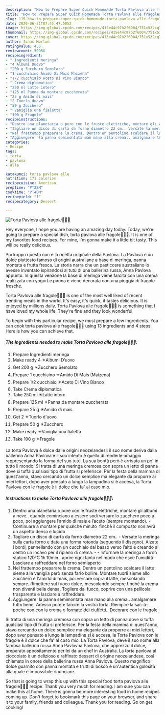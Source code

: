 ```yaml
---
description: "How to Prepare Super Quick Homemade Torta Pavlova alle fragole🍓🍓🍓"
title: "How to Prepare Super Quick Homemade Torta Pavlova alle fragole🍓🍓🍓"
slug: 115-how-to-prepare-super-quick-homemade-torta-pavlova-alle-fragole
date: 2020-06-21T07:45:47.505Z
image: https://img-global.cpcdn.com/recipes/415e44c97b2f6004/751x532cq70/torta-pavlova-alle-fragole🍓🍓🍓-recipe-main-photo.jpg
thumbnail: https://img-global.cpcdn.com/recipes/415e44c97b2f6004/751x532cq70/torta-pavlova-alle-fragole🍓🍓🍓-recipe-main-photo.jpg
cover: https://img-global.cpcdn.com/recipes/415e44c97b2f6004/751x532cq70/torta-pavlova-alle-fragole🍓🍓🍓-recipe-main-photo.jpg
author: Isaac Morton
ratingvalue: 4.6
reviewcount: 39958
recipeingredient:
- " Ingredienti meringa"
- "4 Albumi Duovo"
- "200 g Zucchero Semolato"
- "1 cucchiaino Amido Di Mais Maizena"
- "1/2 cucchiaio Aceto Di Vino Bianco"
- " Crema diplomatica"
- "250 ml Latte intero"
- "125 ml Panna da montare zuccherata"
- "25 g Amido di mais"
- "2 Tuorlo duovo"
- "50 g Zucchero"
- " Vaniglia una fialetta"
- "100 g Fragole"
recipeinstructions:
- "Dentro una planetaria o pure con le fruste elettriche, montare gli albumi a neve.. quando cominciano a essere sodi versare lo zucchero poco a poco, poi aggiungere l’amido di mais e l’aceto (sempre montando).  Continuare a montare per qualche minuto  finchè il composto non avrà un aspetto denso e lucido"
- "Tagliare un disco di carta da forno diametro 22 cm.. Versate la meringa sulla carta forno e date una forma rotonda (seguendo il disegno). Alzate i bordi, pennellando con un cucchiaio dal basso verso l’alto e creando al centro un incavo per il ripieno di crema.  Infornare la meringa a forno statico 120°C 1h 10min.. aprire ogni tanto nel modo che esce l&#39;umidità  Lasciare a raffreddare nel forno semiaperto"
- "Nel frattempo preparare la crema. Dentro un pentolino scaldare il latte   sieme alla vaniglia però senza farlo bollire. Montare tuorli sieme allo zucchero e l&#39;amido di mais, poi versare sopra il latte, mescolando sempre. Rimettere sul fuoco dolce, mescolando sempre finché la crema non diventi bella densa. Togliere dal fuoco, coprire con una pellicola trasparente e lasciare a raffreddare."
- "Aggiungere  la panna semimontata man mano alla crema.. amalgamare tutto bene. Adesso potete farcire la vostra torta. Riempire la sac-à-poche con con la crema e formate dei ciuffetti.. Decorare con le fragole"
categories:
- Recipe
tags:
- torta
- pavlova
- alle

katakunci: torta pavlova alle 
nutrition: 171 calories
recipecuisine: American
preptime: "PT22M"
cooktime: "PT48M"
recipeyield: "1"
recipecategory: Dessert

---
```



![Torta Pavlova alle fragole🍓🍓🍓](https://img-global.cpcdn.com/recipes/415e44c97b2f6004/751x532cq70/torta-pavlova-alle-fragole🍓🍓🍓-recipe-main-photo.jpg)

Hey everyone, I hope you are having an amazing day today. Today, we're going to prepare a special dish, torta pavlova alle fragole🍓🍓🍓. It is one of my favorites food recipes. For mine, I'm gonna make it a little bit tasty. This will be really delicious.

Purtroppo questa non è la ricetta originale della Pavlova. La Pavlova è un dolce piuttosto famoso di origini australiane a base di meringa, panna montata e frutta fresca. La storia narra che un pasticcere australiano lo avesse inventato ispirandosi al tutù di una ballerina russa, Anna Pavlova appunto. In questa versione la base di meringa viene farcita con una crema realizzata con yogurt e panna e viene decorata con una pioggia di fragole fresche.

Torta Pavlova alle fragole🍓🍓🍓 is one of the most well liked of recent trending meals in the world. It's easy, it's quick, it tastes delicious. It is enjoyed by millions daily. Torta Pavlova alle fragole🍓🍓🍓 is something that I have loved my whole life. They're fine and they look wonderful.


To begin with this particular recipe, we must prepare a few ingredients. You can cook torta pavlova alle fragole🍓🍓🍓 using 13 ingredients and 4 steps. Here is how you can achieve that.

<!--inarticleads1-->

##### The ingredients needed to make Torta Pavlova alle fragole🍓🍓🍓:

1. Prepare  Ingredienti meringa
1. Make ready 4 ✴️Albumi D’uovo
1. Get 200 g ✴️Zucchero Semolato
1. Prepare 1 cucchiaino ✴️Amido Di Mais (Maizena)
1. Prepare 1/2 cucchiaio ✴️Aceto Di Vino Bianco
1. Take  Crema diplomatica
1. Take 250 ml ✴️Latte intero
1. Prepare 125 ml ✴️Panna da montare zuccherata
1. Prepare 25 g ✴️Amido di mais
1. Get 2 ✴️Tuorlo d&#39;uovo
1. Prepare 50 g ✴️Zucchero
1. Make ready  ✴️Vaniglia una fialetta
1. Take 100 g ✴️Fragole


La torta Pavlova è dolce dalle origini neozelandesi: il suo nome deriva dalla ballerina Anna Pavlova è il suo intento è quello di renderle omaggio rappresentando la forma del suo tutù. La sua bontà però è arrivata un po&#39; in tutto il mondo! Si tratta di una meringa cremosa con sopra un letto di panna dove si tuffa qualsiasi tipo di frutta si preferisce. Per la festa della mamma di quest&#39;anno, stavo cercando un dolce semplice ma elegante da proporre ai miei lettori, dopo aver pensato a lungo la lampadina si è accesa, la Torta Pavlova con le fragole è il dolce che fa&#39; al caso mio. 

<!--inarticleads2-->

##### Instructions to make Torta Pavlova alle fragole🍓🍓🍓:

1. Dentro una planetaria o pure con le fruste elettriche, montare gli albumi a neve.. quando cominciano a essere sodi versare lo zucchero poco a poco, poi aggiungere l’amido di mais e l’aceto (sempre montando).  - Continuare a montare per qualche minuto  finchè il composto non avrà un aspetto denso e lucido
1. Tagliare un disco di carta da forno diametro 22 cm.. - Versate la meringa sulla carta forno e date una forma rotonda (seguendo il disegno). Alzate i bordi, pennellando con un cucchiaio dal basso verso l’alto e creando al centro un incavo per il ripieno di crema. -  - Infornare la meringa a forno statico 120°C 1h 10min.. aprire ogni tanto nel modo che esce l&#39;umidità  - Lasciare a raffreddare nel forno semiaperto
1. Nel frattempo preparare la crema. Dentro un pentolino scaldare il latte   sieme alla vaniglia però senza farlo bollire. Montare tuorli sieme allo zucchero e l&#39;amido di mais, poi versare sopra il latte, mescolando sempre. Rimettere sul fuoco dolce, mescolando sempre finché la crema non diventi bella densa. Togliere dal fuoco, coprire con una pellicola trasparente e lasciare a raffreddare.
1. Aggiungere  la panna semimontata man mano alla crema.. amalgamare tutto bene. Adesso potete farcire la vostra torta. Riempire la sac-à-poche con con la crema e formate dei ciuffetti.. Decorare con le fragole


Si tratta di una meringa cremosa con sopra un letto di panna dove si tuffa qualsiasi tipo di frutta si preferisce. Per la festa della mamma di quest&#39;anno, stavo cercando un dolce semplice ma elegante da proporre ai miei lettori, dopo aver pensato a lungo la lampadina si è accesa, la Torta Pavlova con le fragole è il dolce che fa&#39; al caso mio. La Torta Pavlova, deve il suo nome alla famosa ballerina russa Anna Pavlovna Pavlova, che apprezzo il dolce, preparato appositamente per lei da un chef in Australia. La torta pavlova al cioccolato è un delizioso e raffinato dessert di origine neozelandese, così chiamato in onore della ballerina russa Anna Pavlova. Questo magnifico dolce guarnito con panna montata e frutti di bosco è un&#39;autentica golosità alla quale è impossibile rinunciare. 

So that is going to wrap this up with this special food torta pavlova alle fragole🍓🍓🍓 recipe. Thank you very much for reading. I am sure you can make this at home. There is gonna be more interesting food in home recipes coming up. Don't forget to bookmark this page on your browser, and share it to your family, friends and colleague. Thank you for reading. Go on get cooking!
